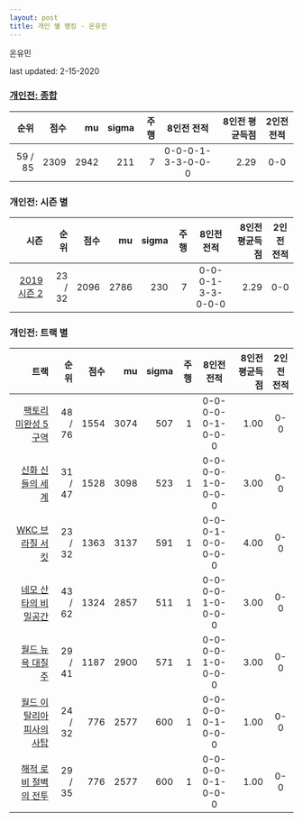 ```yaml
---
layout: post
title: 개인 별 랭킹 - 온유민
---
```


온유민

last updated: 2-15-2020

### [개인전: 종합](../singles-full)

| 순위 | 점수 | mu | sigma | 주행 | 8인전 전적 | 8인전 평균득점 | 2인전 전적 |
|---:|---:|---:|---:|---:|:---:|---:|:---:|
| 59 / 85 | 2309 | 2942 | 211 | 7 | 0-0-0-1-3-3-0-0-0 | 2.29 | 0-0 |

### 개인전: 시즌 별

| 시즌 | 순위 | 점수 | mu | sigma | 주행 | 8인전 전적 | 8인전 평균득점 | 2인전 전적 |
|---:|---:|---:|---:|---:|---:|:---:|---:|:---:|
| [2019 시즌 2](../singles-s2019_2) | 23 / 32 | 2096 | 2786 | 230 | 7 |  0-0-0-1-3-3-0-0-0 | 2.29 | 0-0 |

### 개인전: 트랙 별

| 트랙 | 순위 | 점수 | mu | sigma | 주행 | 8인전 전적 | 8인전 평균득점 | 2인전 전적 |
|---:|---:|---:|---:|---:|---:|:---:|---:|:---:|
| [팩토리 미완성 5구역](../district5) | 48 / 76 | 1554 | 3074 | 507 | 1 | 0-0-0-0-0-1-0-0-0 | 1.00 | 0-0 |
| [신화 신들의 세계](../shinsegye) | 31 / 47 | 1528 | 3098 | 523 | 1 | 0-0-0-0-1-0-0-0-0 | 3.00 | 0-0 |
| [WKC 브라질 서킷](../brazil) | 23 / 32 | 1363 | 3137 | 591 | 1 | 0-0-0-1-0-0-0-0-0 | 4.00 | 0-0 |
| [네모 산타의 비밀공간](../santa) | 43 / 62 | 1324 | 2857 | 511 | 1 | 0-0-0-0-1-0-0-0-0 | 3.00 | 0-0 |
| [월드 뉴욕 대질주](../newyork) | 29 / 41 | 1187 | 2900 | 571 | 1 | 0-0-0-0-1-0-0-0-0 | 3.00 | 0-0 |
| [월드 이탈리아 피사의 사탑](../pizza) | 24 / 32 | 776 | 2577 | 600 | 1 | 0-0-0-0-0-1-0-0-0 | 1.00 | 0-0 |
| [해적 로비 절벽의 전투](../lobby) | 29 / 35 | 776 | 2577 | 600 | 1 | 0-0-0-0-0-1-0-0-0 | 1.00 | 0-0 |

